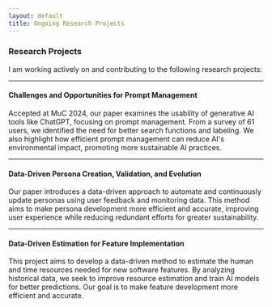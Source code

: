 ```yaml
---
layout: default
title: Ongoing Research Projects
---
```


### Research Projects
I am working actively on and contributing to the following research projects:

---

#### Challenges and Opportunities for Prompt Management
Accepted at MuC 2024, our paper examines the usability of generative AI tools like ChatGPT, focusing on prompt management. From a survey of 61 users, we identified the need for better search functions and labeling. We also highlight how efficient prompt management can reduce AI's environmental impact, promoting more sustainable AI practices.

---

#### Data-Driven Persona Creation, Validation, and Evolution
Our paper introduces a data-driven approach to automate and continuously update personas using user feedback and monitoring data. This method aims to make persona development more efficient and accurate, improving user experience while reducing redundant efforts for greater sustainability.

---

#### Data-Driven Estimation for Feature Implementation
This project aims to develop a data-driven method to estimate the human and time resources needed for new software features. By analyzing historical data, we seek to improve resource estimation and train AI models for better predictions. Our goal is to make feature development more efficient and accurate.

